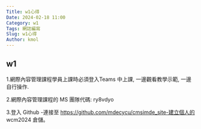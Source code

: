 ```yaml
---
Title: w1心得
Date: 2024-02-18 11:00
Category: w1
Tags: 網誌編寫
Slug: w1心得
Author: kmol
---
```

## w1
1.網際內容管理課程學員上課時必須登入Teams 中上課, 一邊觀看教學示範, 一邊自行操作.

2.網際內容管理課程的 MS 團隊代碼: ry8vdyo

3.登入 Github -連接至 https://github.com/mdecycu/cmsimde_site-建立個人的 wcm2024 倉儲。